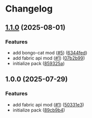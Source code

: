# Changelog

## [1.1.0](https://github.com/hackclub/mob-games/compare/serverpack-v1.0.0...serverpack-v1.1.0) (2025-08-01)


### Features

* add bongo-cat mod ([#5](https://github.com/hackclub/mob-games/issues/5)) ([6344fed](https://github.com/hackclub/mob-games/commit/6344fed303fe19ae8d709ee10b65e45899f86bca))
* add fabric api mod ([#1](https://github.com/hackclub/mob-games/issues/1)) ([07b2b99](https://github.com/hackclub/mob-games/commit/07b2b998c42a373ede17c8c8be13822963a07130))
* initialize pack ([859325a](https://github.com/hackclub/mob-games/commit/859325a67630301c83de992119c40f3ea256868d))

## 1.0.0 (2025-07-29)


### Features

* add fabric api mod ([#1](https://github.com/hackclub/mob-games/issues/1)) ([50331e3](https://github.com/hackclub/mob-games/commit/50331e3aefb899c5940ece3cd82d0a4592de9781))
* initialize pack ([89cb9b4](https://github.com/hackclub/mob-games/commit/89cb9b4436614e71e420f213471d387340c1dc8d))
